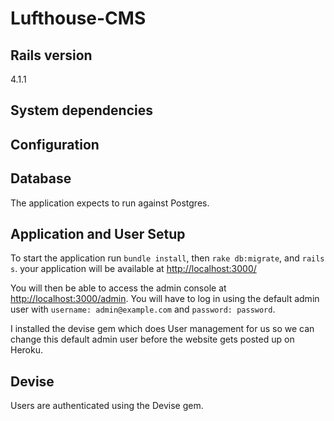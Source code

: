 # Lufthouse-CMS

## Rails version
4.1.1

## System dependencies

## Configuration

## Database
The application expects to run against Postgres.

## Application and User Setup

To start the application run `bundle install`, then `rake db:migrate`, and `rails s`. your application will be available at [http://localhost:3000/](http://localhost:3000/)

You will then be able to access the admin console at [http://localhost:3000/admin](http://localhost:3000/admin). You will have to log in using the default admin user with `username: admin@example.com` and `password: password`.

I installed the devise gem which does User management for us so we can change this default admin user before the website gets posted up on Heroku.

## Devise

Users are authenticated using the Devise gem.